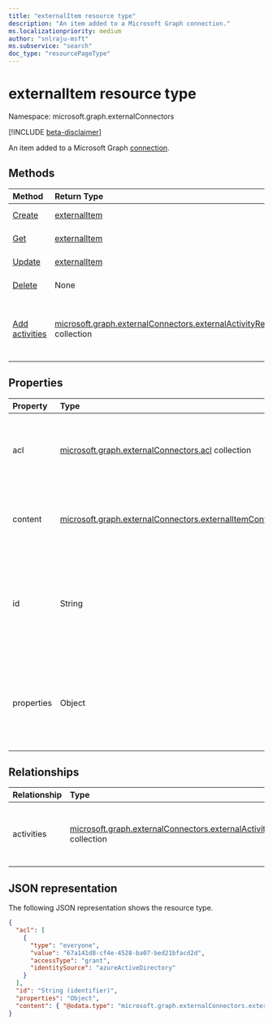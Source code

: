```yaml
---
title: "externalItem resource type"
description: "An item added to a Microsoft Graph connection."
ms.localizationpriority: medium
author: "snlraju-msft"
ms.subservice: "search"
doc_type: "resourcePageType"
---
```


# externalItem resource type

Namespace: microsoft.graph.externalConnectors

[!INCLUDE [beta-disclaimer](../../includes/beta-disclaimer.md)]

An item added to a Microsoft Graph [connection](externalconnectors-externalconnection.md).

## Methods

| Method                                                        | Return Type                     | Description |
|:--------------------------------------------------------------|:--------------------------------|:--|
| [Create](../api/externalconnectors-externalconnection-put-items.md) | [externalItem](externalconnectors-externalitem.md) | Create an **externalItem**. |
| [Get](../api/externalconnectors-externalitem-get.md)                | [externalItem](externalconnectors-externalitem.md) | Get an **externalItem**.    |
| [Update](../api/externalconnectors-externalitem-update.md)          | [externalItem](externalconnectors-externalitem.md) | Update an **externalItem**. |
| [Delete](../api/externalconnectors-externalitem-delete.md)          | None                            | Delete an **externalItem**. |
| [Add activities](../api/externalconnectors-externalitem-addactivities.md)         |[microsoft.graph.externalConnectors.externalActivityResult](../resources/externalconnectors-externalactivity.md) collection | Append additional instances of [externalActivity](../resources/externalconnectors-externalactivity.md) objects on an **externalItem**.|

## Properties

| Property   | Type                     | Description                          |
|:-----------|:-------------------------|:-------------------------------------|
| acl        | [microsoft.graph.externalConnectors.acl](externalconnectors-acl.md) collection | An array of access control entries. Each entry specifies the access granted to a user or group. Required. |
| content    | [microsoft.graph.externalConnectors.externalItemContent](externalconnectors-externalitemcontent.md) | A plain-text representation of the contents of the item. The text in this property is full-text indexed. Optional. |
| id         | String                   | Developer-provided unique ID of the item within the containing [externalConnection](externalconnectors-externalconnection.md). Must be alphanumeric and a maximum of 128 characters. Required. |
| properties | Object                   | A property bag with the properties of the item. The properties MUST conform to the [schema](externalconnectors-schema.md) defined for the [externalConnection](externalconnectors-externalconnection.md). Required. |

## Relationships
| Relationship | Type                                                     | Description |
|:-------------|:---------------------------------------------------------|:---|
| activities        | [microsoft.graph.externalConnectors.externalActivity](externalconnectors-externalactivity.md) collection               |  Returns a list of activities performed on the item. Write-only.  |

## JSON representation

The following JSON representation shows the resource type.

<!-- {
  "blockType": "resource",
  "optionalProperties": [
  ],
  "@odata.type": "microsoft.graph.externalConnectors.externalItem",
  "keyProperty": "id"
}-->

```json
{
  "acl": [
    {
      "type": "everyone",
      "value": "67a141d8-cf4e-4528-ba07-bed21bfacd2d",
      "accessType": "grant",
      "identitySource": "azureActiveDirectory"
    }
  ],
  "id": "String (identifier)",
  "properties": "Object",
  "content": { "@odata.type": "microsoft.graph.externalConnectors.externalItemContent" },
}
```

<!-- uuid: 16cd6b66-4b1a-43a1-adaf-3a886856ed98
2019-02-04 14:57:30 UTC -->
<!-- {
  "type": "#page.annotation",
  "description": "externalItem resource",
  "keywords": "",
  "section": "documentation",
  "tocPath": "",
  "suppressions": [
    "Error: microsoft.graph.externalConnectors.externalItem/properties:\r\n      Referenced type microsoft.graph.object is not defined in the doc set! Potential suggestion: microsoft.graph.directoryObject"
  ]
}-->
